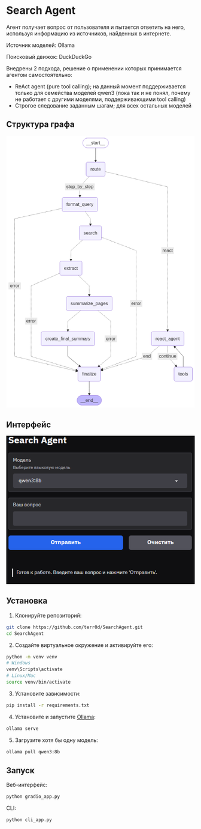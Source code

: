 # Search Agent

Агент получает вопрос от пользователя и пытается ответить на него, используя информацию из источников, найденных в интернете.

Источник моделей: Ollama

Поисковый движок: DuckDuckGo

Внедрены 2 подхода, решение о применении которых принимается агентом самостоятельно:
- ReAct agent (pure tool calling); на данный момент поддерживается только для семейства моделей qwen3 (пока так и не понял, почему не работает с другими моделями, поддерживающими tool calling)
- Строгое следование заданным шагам; для всех остальных моделей

## Структура графа

![Agent Graph](assets/agent_graph.png)

## Интерфейс

![Gradio Interface](assets/gradio_app.png)

## Установка

1. Клонируйте репозиторий:
```bash
git clone https://github.com/terr0d/SearchAgent.git
cd SearchAgent
```
2. Создайте виртуальное окружение и активируйте его:
```bash
python -m venv venv
# Windows
venv\Scripts\activate
# Linux/Mac
source venv/bin/activate
```
3. Установите зависимости:
```bash
pip install -r requirements.txt
```
4. Установите и запустите [Ollama](https://ollama.com/download):
```bash
ollama serve
```
5. Загрузите хотя бы одну модель:
```bash
ollama pull qwen3:8b
```

## Запуск
Веб-интерфейс:
```bash
python gradio_app.py
```

CLI:
```bash
python cli_app.py
```
